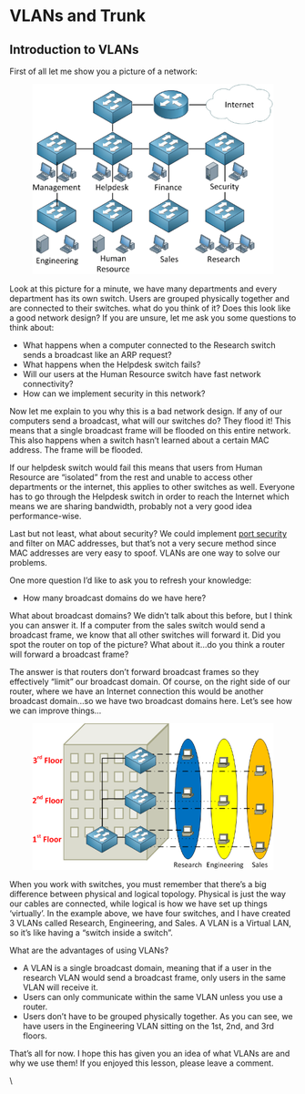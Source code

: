 # VLANs and Trunk

## Introduction to VLANs

First of all let me show you a picture of a network:

<div data-full-width="true">

<figure><img src="../../.gitbook/assets/image.png" alt=""><figcaption></figcaption></figure>

</div>

Look at this picture for a minute, we have many departments and every department has its own switch. Users are grouped physically together and are connected to their switches. what do you think of it? Does this look like a good network design? If you are unsure, let me ask you some questions to think about:

* What happens when a computer connected to the Research switch sends a broadcast like an ARP request?
* What happens when the Helpdesk switch fails?
* Will our users at the Human Resource switch have fast network connectivity?
* How can we implement security in this network?

Now let me explain to you why this is a bad network design. If any of our computers send a broadcast, what will our switches do? They flood it! This means that a single broadcast frame will be flooded on this entire network. This also happens when a switch hasn’t learned about a certain MAC address. The frame will be flooded.

If our helpdesk switch would fail this means that users from Human Resource are “isolated” from the rest and unable to access other departments or the internet, this applies to other switches as well. Everyone has to go through the Helpdesk switch in order to reach the Internet which means we are sharing bandwidth, probably not a very good idea performance-wise.

Last but not least, what about security? We could implement [port security](https://networklessons.com/switching/how-to-configure-port-security-on-cisco-switch) and filter on MAC addresses, but that’s not a very secure method since MAC addresses are very easy to spoof. VLANs are one way to solve our problems.

One more question I’d like to ask you to refresh your knowledge:

* How many broadcast domains do we have here?

What about broadcast domains? We didn’t talk about this before, but I think you can answer it. If a computer from the sales switch would send a broadcast frame, we know that all other switches will forward it. Did you spot the router on top of the picture? What about it…do you think a router will forward a broadcast frame?

The answer is that routers don’t forward broadcast frames so they effectively “limit” our broadcast domain. Of course, on the right side of our router, where we have an Internet connection this would be another broadcast domain…so we have two broadcast domains here. Let’s see how we can improve things…

<figure><img src="../../.gitbook/assets/image (1).png" alt=""><figcaption></figcaption></figure>

When you work with switches, you must remember that there’s a big difference between physical and logical topology. Physical is just the way our cables are connected, while logical is how we have set up things ‘virtually’. In the example above, we have four switches, and I have created 3 VLANs called Research, Engineering, and Sales. A VLAN is a Virtual LAN, so it’s like having a “switch inside a switch”.

What are the advantages of using VLANs?

* A VLAN is a single broadcast domain, meaning that if a user in the research VLAN would send a broadcast frame, only users in the same VLAN will receive it.
* Users can only communicate within the same VLAN unless you use a router.
* Users don’t have to be grouped physically together. As you can see, we have users in the Engineering VLAN sitting on the 1st, 2nd, and 3rd floors.

That’s all for now. I hope this has given you an idea of what VLANs are and why we use them! If you enjoyed this lesson, please leave a comment.

\
